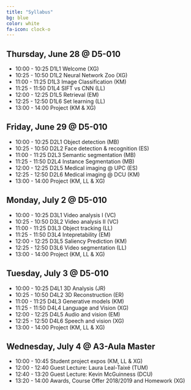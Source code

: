 ```yaml
---
title: "Syllabus"
bg: blue
color: white
fa-icon: clock-o
---
```


## Thursday, June 28 @ D5-010

- 10:00 - 10:25 D1L1 Welcome (XG) 
- 10:25 - 10:50 D1L2 Neural Network Zoo (XG)  
- 11:00 - 11:25 D1L3 Image Classification (KM)
- 11:25 - 11:50 D1L4 SIFT vs CNN (LL)
- 12:00 - 12:25 D1L5 Retrieval (EM) 
- 12:25 - 12:50 D1L6 Set learning (LL)
- 13:00 - 14:00 Project (KM & XG)

## Friday, June 29 @ D5-010

- 10:00 - 10:25 D2L1 Object detection (MB) 
- 10:25 - 10:50 D2L2 Face detection & recognition (ES)
- 11:00 - 11:25 D2L3 Semantic segmentation (MB)
- 11:25 - 11:50 D2L4 Instance Segmentation (MB)
- 12:00 - 12:25 D2L5 Medical imaging @ UPC (ES)
- 12:25 - 12:50 D2L6 Medical imaging @ DCU (KM)
- 13:00 - 14:00 Project (KM, LL & XG) 

## Monday, July 2 @ D5-010

- 10:00 - 10:25 D3L1 Video analysis I (VC)
- 10:25 - 10:50 D3L2 Video analysis II (VC)
- 11:00 - 11:25 D3L3 Object tracking (LL) 
- 11:25 - 11:50 D3L4 Intepretability (EM)
- 12:00 - 12:25 D3L5 Saliency Prediction (KM) 
- 12:25 - 12:50 D3L6 Video segmentation (LL)
- 13:00 - 14:00 Project (KM, LL & XG)

## Tuesday, July 3 @ D5-010

- 10:00 - 10:25 D4L1 3D Analysis (JR)
- 10:25 - 10:50 D4L2 3D Reconstruction (ER)
- 11:00 - 11:25 D4L3 Generative models (KM)
- 11:25 - 11:50 D4L4 Language and Vision (XG) 
- 12:00 - 12:25 D4L5 Audio and vision (EM)
- 12:25 - 12:50 D4L6 Speech and vision (XG)
- 13:00 - 14:00 Project (KM, LL & XG)

## Wednesday, July 4 @ A3-Aula Master

- 10:00 - 10:45 Student project expos (KM, LL & XG)
- 12:00 - 12:40 Guest Lecture: Laura Leal-Taixé (TUM)
- 12:40 - 13:20 Guest Lecture: Kevin McGuinness (DCU)
- 13:20 - 14:00 Awards, Course Offer 2018/2019 and Homework (XG)
